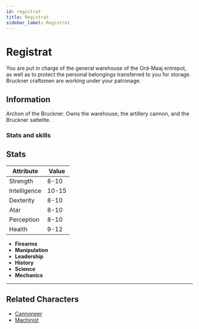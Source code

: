 ```yaml
---
id: registrat
title: Registrat
sidebar_label: Registrat
---
```


# Registrat

You are put in charge of the general warehouse of the Ord-Maaj entrepot, as well as to protect the personal belongings transferred to you for storage.
Bruckner craftsmen are working under your patronage.

## Information

Archon of the Bruckner.
Owns the warehouse, the artillery cannon, and the Bruckner sattelite.

### Stats and skills

## Stats

| Attribute       | Value          |
| --------------- | -------------- |
| Strength        | 8-10           |
| Intelligence    | 10-15          |
| Dexterity       | 8-10           |
| Atar            | 8-10           |
| Perception      | 8-10           |
| Health          | 9-12           |

- **Firearms**
- **Manipulation**
- **Leadership**
- **History**
- **Science**
- **Mechanics**

---

## Related Characters

- [Cannoneer](./cannoneer)
- [Machinist](./machinist)
